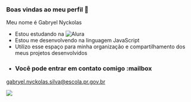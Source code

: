 ### Boas vindas ao meu perfil 🥖

Meu nome é Gabryel Nyckolas

- Estou estudando na ![Alura](https://www.alura.com.br)
- Estou me desenvolvendo na linguagem JavaScript
- Utilizo esse espaço para minha organização e compartilhamento dos meus projetos desenvolvidos
- ### Você pode entrar em contato comigo :mailbox

gabryel.nyckolas.silva@escola.pr.gov.br

![](https://media.tenor.com/RaIKPdg468cAAAAC/capybara-gangsta.gif)
